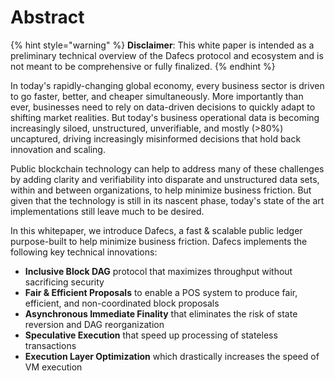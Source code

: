 # Abstract



{% hint style="warning" %}
**Disclaimer**: This white paper is intended as a preliminary technical overview of the Dafecs protocol and ecosystem and is not meant to be comprehensive or fully finalized.
{% endhint %}



In today's rapidly-changing global economy, every business sector is driven to go faster, better, and cheaper simultaneously. More importantly than ever, businesses need to rely on data-driven decisions to quickly adapt to shifting market realities. But today's business operational data is becoming increasingly siloed, unstructured, unverifiable, and mostly \(&gt;80%\) uncaptured, driving increasingly misinformed decisions that hold back innovation and scaling. 

Public blockchain technology can help to address many of these challenges by adding clarity and verifiability into disparate and unstructured data sets, within and between organizations, to help minimize business friction. But given that the technology is still in its nascent phase, today's state of the art implementations still leave much to be desired.  

In this whitepaper, we introduce Dafecs, a fast & scalable public ledger purpose-built to help minimize business friction. Dafecs implements the following key technical innovations: 

* **Inclusive Block DAG** protocol that maximizes throughput without sacrificing security
* **Fair & Efficient Proposals** to enable a POS system to produce fair, efficient, and non-coordinated block proposals
* **Asynchronous Immediate Finality** that eliminates the risk of state reversion and DAG reorganization
* **Speculative Execution** that speed up processing of stateless transactions
* **Execution Layer Optimization** which drastically increases the speed of VM execution

